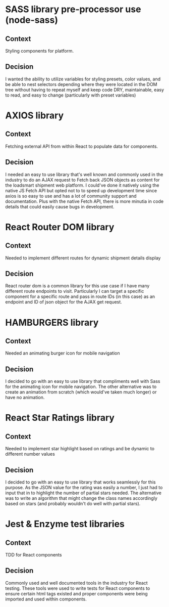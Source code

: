 # SASS library pre-processor use (node-sass)

## Context

Styling components for platform.

## Decision

I wanted the ability to utilize variables for styling presets, color values, and be able to nest selectors depending where they were located in the DOM tree without having to repeat myself and keep code DRY, maintainable, easy to read, and easy to change (particularly with preset variables)

# AXIOS library

## Context

Fetching external API from within React to populate data for components.

## Decision

I needed an easy to use library that's well known and commonly used in the industry to do an AJAX request to Fetch back JSON objects as content for the loadsmart shipment web platform. I could've done it natively using the native JS Fetch API but opted not to to speed up development time since axios is so easy to use and has a lot of community support and documentation. Plus with the native Fetch API, there is more minutia in code details that could easily cause bugs in development.

# React Router DOM library

## Context

Needed to implement different routes for dynamic shipment details display

## Decision

React router dom is a common library for this use case if I have many different route endpoints to visit. Particularly I can target a specific component for a specific route and pass in route IDs (in this case) as an endpoint and ID of json object for the AJAX get request.

# HAMBURGERS library

## Context

Needed an animating burger icon for mobile navigation

## Decision

I decided to go with an easy to use library that compliments well with Sass for the animating icon for mobile navigation. The other alternative was to create an animation from scratch (which would've taken much longer) or have no animation.

# React Star Ratings library

## Context

Needed to implement star highlight based on ratings and be dynamic to different number values

## Decision

I decided to go with an easy to use library that works seamlessly for this purpose. As the JSON value for the rating was easily a number, I just had to input that in to highlight the number of partial stars needed. The alternative was to write an algorithm that might change the class names accordingly based on stars (and probably wouldn't do well with partial stars).

# Jest & Enzyme test libraries

## Context

TDD for React components

## Decision

Commonly used and well documented tools in the industry for React testing. These tools were used to write tests for React components to ensure certain html tags existed and proper components were being imported and used within components.
